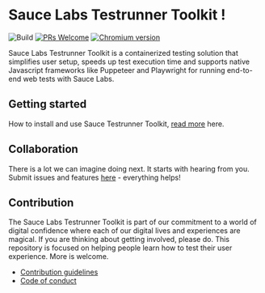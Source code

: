 # Sauce Labs Testrunner Toolkit !

<!-- [START badges] -->
![Build](https://github.com/saucelabs/testrunner-toolkit/workflows/Sauce%20Pipeline%20Browser%20Tests/badge.svg?branch=master)
[![PRs Welcome](https://img.shields.io/badge/PRs-welcome-brightgreen.svg)](./CONTRIBUTING.md)
[![Chromium version](https://img.shields.io/badge/chromium-84.0.4131.0-blue.svg?logo=google-chrome)](https://www.chromium.org/Home)
<!-- [END badges] -->

Sauce Labs Testrunner Toolkit is a containerized testing solution that simplifies user setup, speeds up test execution time and supports native Javascript frameworks like Puppeteer and Playwright for running end-to-end web tests with Sauce Labs.

<!-- [START gettingstarted] -->

## Getting started

How to install and use Sauce Testrunner Toolkit, [read more](https://docs.saucelabs.com/testrunner-toolkit) here.

<!-- [END about] -->

<!-- [START collaboration] -->
## Collaboration
There is a lot we can imagine doing next. It starts with hearing from you.
Submit issues and features [here](https://github.com/saucelabs/saucectl/issues/new/choose) - everything helps!
<!-- [END collaboration] -->

<!-- [START contribution] -->
## Contribution
The Sauce Labs Testrunner Toolkit is part of our commitment to a world of digital confidence where each of our 
digital lives and experiences are magical. If you are thinking about getting involved, please do. This
repository is focused on helping people learn how to test their user experience. More is welcome.
 * [Contribution guidelines](./CONTRIBUTING.md)
 * [Code of conduct](./CODE_OF_CONDUCT.md)
 
<!-- [END contribution] -->
